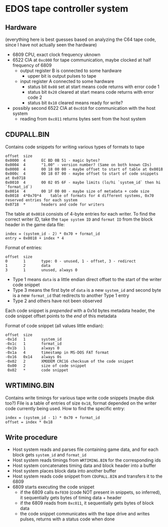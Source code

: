 # EDOS tape controller system

## Hardware
(everything here is best guesses based on analyzing the C64 tape code, since I have not actually seen the hardware)
- 6809 CPU, exact clock frequency uknown
- 6522 CIA at `0xc000` for tape communication, maybe clocked at half frequency of 6809
   - output register B is connected to some hardware
      - upper bit is output pulses to tape
   - input register A connected to some hardware
      - status bit `0x08` set at start means code returns with error code 1
      - status bit `0x20` cleared at start means code returns with error code 2
      - status bit `0x10` cleared means ready for write?
- possibly second 6522 CIA at `0xc010` for communication with the host system
   - reading from `0xc011` returns bytes sent from the host system

## CDUPALL.BIN
Contains code snippets for writing various types of formats to tape

    offset  size
    0x0000  4       EC BD 0B 51 - magic bytes?
    0x0004  4       "1.00" - version number? (Same on both known CDs)
    0x0008  4       00 18 00 00 - maybe offset to start of table at 0x0018
    0x000c  4       00 18 07 00 - maybe offset to start of code snippets at 0x0718
    0x0010  4       00 02 05 6F - maybe limits (lo/hi `system_id` then hi `format_id`)
    0x0014  4       00 1F 00 00 - maybe size of metadata + code size
    0x0018  4*0x70*4    table of formats for 4 different systems, 0x70 reserved entries for each system
    0x0718  *       headers and code for writers

The table at `0x0018` consists of 4-byte entries for each writer. To find the correct writer ID, take the `tape system ID` and `format ID` from the block header in the game data file:

    index = (system_id - 2) * 0x70 + format_id
    entry = 0x0018 + index * 4

Format of entries:

    offset  size
    0       1       type: 0 - unused, 1 - offset, 3 - redirect
    1       2       data
    3       1       unused, always 0

- Type 1 means `data` is a little endian direct offset to the start of the writer code snippet
- Type 3 means the first byte of `data` is a new `system_id` and second byte is a new `format_id` that redirects to another Type 1 entry
- Type 2 and others have not been observed

Each code snippet is *prepended* with a 0x1d bytes metadata header, the code snippet offset points to the *end* of this metadata

Format of code snippet (all values little endian):

    offset  size
    -0x1d   1       system_id
    -0x1c   1       format_id
    -0x1b   1       always 0
    -0x1a   4       timestamp in MS-DOS FAT format
    -0x16   0x14    always 0s
    -0x02   2       XMODEM CRC16 checksum of the code snippet
     0x00   2       size of code snippet
     0x02   *       code snippet

## WRTIMING.BIN
Contains write timings for various tape write code snippets (maybe disk too?)
File is a table of entries of size `0x18`, format depended on the writer code currently being used. How to find the specific entry:

    index = (system_id - 1) * 0x70 + format_id
    offset = index * 0x18

## Write procedure
- Host system reads and parses file containing game data, and for each block gets `system_id` and `format_id`
- Host system reads timings from `WRTIMING.BIN` for the corresponding ids
- Host system concatenates timing data and block header into a buffer
- Host system places block data into another buffer
- Host system reads code snippet from `CDUPALL.BIN` and transfers it to the 6809
- 6809 starts executing the code snippet
   - if the 6809 calls `0xf030` (code NOT present in snippets, so inferred), it sequentially gets bytes of timing data + header
   - if the 6809 reads from `0xc011`, it sequentially gets bytes of block data
   - the code snippet communicates with the tape drive and writes pulses, returns with a status code when done

